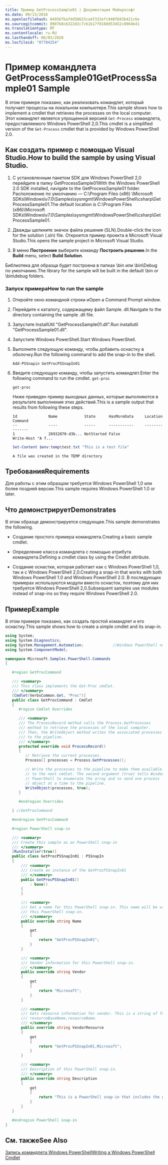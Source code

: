 ```yaml
---
title: Пример GetProcessSample01 | Документация Майкрософт
ms.date: 09/13/2016
ms.openlocfilehash: 84956fbafdd58623ca4f332efc940fb93b421c6e
ms.sourcegitcommit: 0907b8c6322d2c7c61b17f8168d53452c8964b41
ms.translationtype: MT
ms.contentlocale: ru-RU
ms.lasthandoff: 08/05/2020
ms.locfileid: "87784254"
---
```

# <a name="getprocesssample01-sample"></a><span data-ttu-id="c0be4-102">Пример командлета GetProcessSample01</span><span class="sxs-lookup"><span data-stu-id="c0be4-102">GetProcessSample01 Sample</span></span>

<span data-ttu-id="c0be4-103">В этом примере показано, как реализовать командлет, который получает процессы на локальном компьютере.</span><span class="sxs-lookup"><span data-stu-id="c0be4-103">This sample shows how to implement a cmdlet that retrieves the processes on the local computer.</span></span> <span data-ttu-id="c0be4-104">Этот командлет является упрощенной версией `Get-Process` командлета, предоставляемого Windows PowerShell 2,0.</span><span class="sxs-lookup"><span data-stu-id="c0be4-104">This cmdlet is a simplified version of the `Get-Process` cmdlet that is provided by Windows PowerShell 2.0.</span></span>

## <a name="how-to-build-the-sample-by-using-visual-studio"></a><span data-ttu-id="c0be4-105">Как создать пример с помощью Visual Studio.</span><span class="sxs-lookup"><span data-stu-id="c0be4-105">How to build the sample by using Visual Studio.</span></span>

1. <span data-ttu-id="c0be4-106">С установленным пакетом SDK для Windows PowerShell 2,0 перейдите в папку GetProcessSample01</span><span class="sxs-lookup"><span data-stu-id="c0be4-106">With the Windows PowerShell 2.0 SDK installed, navigate to the GetProcessSample01 folder.</span></span> <span data-ttu-id="c0be4-107">Расположение по умолчанию — C:\Program Files (x86) \Microsoft SDKs\Windows\v7.0\Samples\sysmgmt\WindowsPowerShell\csharp\GetProcessSample01.</span><span class="sxs-lookup"><span data-stu-id="c0be4-107">The default location is C:\Program Files (x86)\Microsoft SDKs\Windows\v7.0\Samples\sysmgmt\WindowsPowerShell\csharp\GetProcessSample01.</span></span>

2. <span data-ttu-id="c0be4-108">Дважды щелкните значок файла решения (SLN).</span><span class="sxs-lookup"><span data-stu-id="c0be4-108">Double-click the icon for the solution (.sln) file.</span></span> <span data-ttu-id="c0be4-109">Откроется пример проекта в Microsoft Visual Studio.</span><span class="sxs-lookup"><span data-stu-id="c0be4-109">This opens the sample project in Microsoft Visual Studio.</span></span>

3. <span data-ttu-id="c0be4-110">В меню **Построение** выберите команду **Построить решение**.</span><span class="sxs-lookup"><span data-stu-id="c0be4-110">In the **Build** menu, select **Build Solution**.</span></span>

  <span data-ttu-id="c0be4-111">Библиотека для образца будет построена в папках \bin или \bin\Debug по умолчанию.</span><span class="sxs-lookup"><span data-stu-id="c0be4-111">The library for the sample will be built in the default \bin or \bin\debug folders.</span></span>

### <a name="how-to-run-the-sample"></a><span data-ttu-id="c0be4-112">Запуск примера</span><span class="sxs-lookup"><span data-stu-id="c0be4-112">How to run the sample</span></span>

1. <span data-ttu-id="c0be4-113">Откройте окно командной строки и</span><span class="sxs-lookup"><span data-stu-id="c0be4-113">Open a Command Prompt window.</span></span>

2. <span data-ttu-id="c0be4-114">Перейдите к каталогу, содержащему файл Sample. dll.</span><span class="sxs-lookup"><span data-stu-id="c0be4-114">Navigate to the directory containing the sample .dll file.</span></span>

3. <span data-ttu-id="c0be4-115">Запустите InstallUtil "GetProcessSample01.dll".</span><span class="sxs-lookup"><span data-stu-id="c0be4-115">Run installutil "GetProcessSample01.dll".</span></span>

4. <span data-ttu-id="c0be4-116">Запустите Windows PowerShell.</span><span class="sxs-lookup"><span data-stu-id="c0be4-116">Start Windows PowerShell.</span></span>

5. <span data-ttu-id="c0be4-117">Выполните следующую команду, чтобы добавить оснастку в оболочку.</span><span class="sxs-lookup"><span data-stu-id="c0be4-117">Run the following command to add the snap-in to the shell.</span></span>

   `Add-PSSnapin GetProcPSSnapIn01`

6. <span data-ttu-id="c0be4-118">Введите следующую команду, чтобы запустить командлет.</span><span class="sxs-lookup"><span data-stu-id="c0be4-118">Enter the following command to run the cmdlet.</span></span> `get-proc`

   `get-proc`

   <span data-ttu-id="c0be4-119">Ниже приведен пример выходных данных, которые выполняются в результате выполнения этих действий.</span><span class="sxs-lookup"><span data-stu-id="c0be4-119">This is a sample output that results from following these steps.</span></span>

   ```output
   Id              Name            State      HasMoreData     Location             Command
   --              ----            -----      -----------     --------             -------
   1               26932870-d3b... NotStarted False                                 Write-Host "A f...

   ```

   ```powershell
   Set-Content $env:temp\test.txt "This is a test file"
   ```

   ```output
   A file was created in the TEMP directory
   ```

## <a name="requirements"></a><span data-ttu-id="c0be4-120">Требования</span><span class="sxs-lookup"><span data-stu-id="c0be4-120">Requirements</span></span>

<span data-ttu-id="c0be4-121">Для работы с этим образцом требуется Windows PowerShell 1,0 или более поздней версии.</span><span class="sxs-lookup"><span data-stu-id="c0be4-121">This sample requires Windows PowerShell 1.0 or later.</span></span>

## <a name="demonstrates"></a><span data-ttu-id="c0be4-122">Что демонстрирует</span><span class="sxs-lookup"><span data-stu-id="c0be4-122">Demonstrates</span></span>

<span data-ttu-id="c0be4-123">В этом образце демонстрируется следующее.</span><span class="sxs-lookup"><span data-stu-id="c0be4-123">This sample demonstrates the following.</span></span>

- <span data-ttu-id="c0be4-124">Создание простого примера командлета.</span><span class="sxs-lookup"><span data-stu-id="c0be4-124">Creating a basic sample cmdlet.</span></span>

- <span data-ttu-id="c0be4-125">Определение класса командлета с помощью атрибута командлета.</span><span class="sxs-lookup"><span data-stu-id="c0be4-125">Defining a cmdlet class by using the Cmdlet attribute.</span></span>

- <span data-ttu-id="c0be4-126">Создание оснастки, которая работает как с Windows PowerShell 1,0, так и с Windows PowerShell 2,0.</span><span class="sxs-lookup"><span data-stu-id="c0be4-126">Creating a snap-in that works with both Windows PowerShell 1.0 and Windows PowerShell 2.0.</span></span> <span data-ttu-id="c0be4-127">В последующих примерах используются модули вместо оснасток, поэтому для них требуется Windows PowerShell 2,0.</span><span class="sxs-lookup"><span data-stu-id="c0be4-127">Subsequent samples use modules instead of snap-ins so they require Windows PowerShell 2.0.</span></span>

## <a name="example"></a><span data-ttu-id="c0be4-128">Пример</span><span class="sxs-lookup"><span data-stu-id="c0be4-128">Example</span></span>

<span data-ttu-id="c0be4-129">В этом примере показано, как создать простой командлет и его оснастку.</span><span class="sxs-lookup"><span data-stu-id="c0be4-129">This sample shows how to create a simple cmdlet and its snap-in.</span></span>

```csharp
using System;
using System.Diagnostics;
using System.Management.Automation;             //Windows PowerShell namespace
using System.ComponentModel;

namespace Microsoft.Samples.PowerShell.Commands
{

   #region GetProcCommand

   /// <summary>
   /// This class implements the Get-Proc cmdlet.
   /// </summary>
   [Cmdlet(VerbsCommon.Get, "Proc")]
   public class GetProcCommand : Cmdlet
   {
      #region Cmdlet Overrides

      /// <summary>
      /// The ProcessRecord method calls the Process.GetProcesses
      /// method to retrieve the processes of the local computer.
      /// Then, the WriteObject method writes the associated processes
      /// to the pipeline.
      /// </summary>
      protected override void ProcessRecord()
      {
         // Retrieve the current processes.
         Process[] processes = Process.GetProcesses();

         // Write the processes to the pipeline to make them available
         // to the next cmdlet. The second argument (true) tells Windows
         // PowerShell to enumerate the array and to send one process
         // object at a time to the pipeline.
         WriteObject(processes, true);
      }

      #endregion Overrides

   } //GetProcCommand

   #endregion GetProcCommand

   #region PowerShell snap-in

   /// <summary>
   /// Create this sample as an PowerShell snap-in
   /// </summary>
   [RunInstaller(true)]
   public class GetProcPSSnapIn01 : PSSnapIn
   {
       /// <summary>
       /// Create an instance of the GetProcPSSnapIn01
       /// </summary>
       public GetProcPSSnapIn01()
           : base()
       {
       }

       /// <summary>
       /// Get a name for this PowerShell snap-in. This name will be used in registering
       /// this PowerShell snap-in.
       /// </summary>
       public override string Name
       {
           get
           {
               return "GetProcPSSnapIn01";
           }
       }

       /// <summary>
       /// Vendor information for this PowerShell snap-in.
       /// </summary>
       public override string Vendor
       {
           get
           {
               return "Microsoft";
           }
       }

       /// <summary>
       /// Gets resource information for vendor. This is a string of format:
       /// resourceBaseName,resourceName.
       /// </summary>
       public override string VendorResource
       {
           get
           {
               return "GetProcPSSnapIn01,Microsoft";
           }
       }

       /// <summary>
       /// Description of this PowerShell snap-in.
       /// </summary>
       public override string Description
       {
           get
           {
               return "This is a PowerShell snap-in that includes the get-proc cmdlet.";
           }
       }
   }

   #endregion PowerShell snap-in
}
```

## <a name="see-also"></a><span data-ttu-id="c0be4-130">См. также</span><span class="sxs-lookup"><span data-stu-id="c0be4-130">See Also</span></span>

[<span data-ttu-id="c0be4-131">Запись командлета Windows PowerShell</span><span class="sxs-lookup"><span data-stu-id="c0be4-131">Writing a Windows PowerShell Cmdlet</span></span>](./writing-a-windows-powershell-cmdlet.md)
